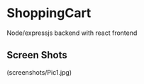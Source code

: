 # ShoppingCart
Node/expressjs backend with react frontend


## Screen Shots

(screenshots/Pic1.jpg)

